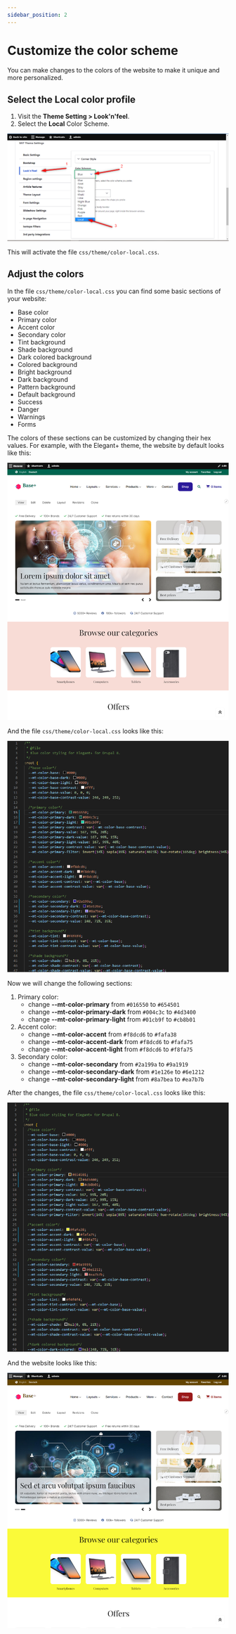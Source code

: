 ```yaml
---
sidebar_position: 2
---
```


# Customize the color scheme

You can make changes to the colors of the website to make it unique and more personalized.

## Select the Local color profile

1. Visit the **Theme Setting > Look'n'feel**.
2. Select the **Local** Color Scheme.

![color-local-selection](../img/color-local-selection.png)

This will activate the file `css/theme/color-local.css`.

## Adjust the colors

In the file `css/theme/color-local.css` you can find some basic sections of your website:
- Base color
- Primary color
- Accent color
- Secondary color
- Tint background
- Shade background
- Dark colored background
- Colored background
- Bright background
- Dark background
- Pattern background
- Default background
- Success
- Danger
- Warnings
- Forms

The colors of these sections can be customized by changing their hex values. For example, with the Elegant+ theme, the website by default looks like this:

![color-local-before](../img/color-local-before.png)

And the file `css/theme/color-local.css` looks like this:

![color-local-code-before](../img/color-local-code-before.png)

Now we will change the following sections:
1. Primary color: 
    - change **--mt-color-primary** from `#016550` to `#654501`
    - change **--mt-color-primary-dark** from `#004c3c` to `#4d3400`
    - change **--mt-color-primary-light** from `#01cb9f` to `#cb8b01`
2. Accent color: 
    - change **--mt-color-accent** from `#f8dcd6` to `#fafa38`
    - change **--mt-color-accent-dark** from `#f8dcd6` to `#fafa75`
    - change **--mt-color-accent-light** from `#f8dcd6` to `#f8fa75`
3. Secondary color: 
    - change **--mt-color-secondary** from `#2a199a` to `#9a1919`
    - change **--mt-color-secondary-dark** from `#1e126e` to `#6e1212`
    - change **--mt-color-secondary-light** from `#8a7bea` to `#ea7b7b`

After the changes, the file `css/theme/color-local.css` looks like this:

![color-local-example-code](../img/color-local-code-result.png)

And the website looks like this:

![color-local-example-result](../img/color-local-example-result.png)